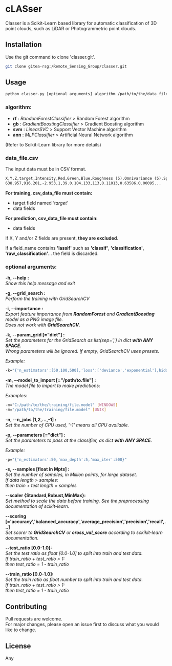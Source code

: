 # **cLASser**

Classer is a Scikit-Learn based library for automatic classification of 3D point clouds, such as LiDAR or Photogrammetric point clouds.  

## **Installation**

Use the git command to clone 'classer.git'.

```bash
git clone gitea-rsg:/Remote_Sensing_Group/classer.git
```

## **Usage**

```bash
python classer.py [optional arguments] algorithm /path/to/the/data_file.csv
```

### **algorithm:**

* **rf** : *RandomForestClassifier* > Random Forest algorithm
* **gb** : *GradientBoostingClassifier* > Gradient Boosting algorithm
* **svm** : *LinearSVC* > Support Vector Machine algorithm
* **ann** : *MLPClassifier* > Artificial Neural Network algorithm

(Refer to Scikit-Learn library for more details)

### **data_file.csv**

The input data must be in CSV format.
```txt
X,Y,Z,target,Intensity,Red,Green,Blue,Roughness (5),Omnivariance (5),Sphericity (5)...
638.957,916.201,-2.953,1,39.0,104,133,113,0.11013,0.63586,0.00095...
```

**For training, csv_data_file must contain:**
* target field named *'target'*
* data fields

**For prediction, csv_data_file must contain:**
* data fields


If X, Y and/or Z fields are present, **they are excluded**.

If a field_name contains **'lassif'** such as **'classif'**, **'classification'**, **'raw_classification'**... the field is discarded.

### **optional arguments:**

**-h, --help :**\
*Show this help message and exit*

**-g, --grid_search :**\
*Perform the training with GridSearchCV*

**-i, --importance :**\
*Export feature importance from **RandomForest** and **GradientBoosting** model as a PNG image file.\
Does not work with **GridSearchCV**.*

**-k, --param_grid [="dict"] :**\
*Set the parameters for the GridSearch as list(sep=',') in dict **with ANY SPACE**.\
Wrong parameters will be ignored. If empty, GridSearchCV uses presets.*

*Example:*
```bash
-k="{'n_estimators':[50,100,500],'loss':['deviance','exponential'],hidden_layer_sizes':[[100,100],[50,100,50]]}"    
```                            
 **-m, --model_to_import [="/path/to.file"] :**\
*The model file to import to make predictions:*

*Examples:*
```bash
-m="C:/path/to/the/training/file.model" [WINDOWS]
-m="/path/to/the/training/file.model" [UNIX]
```
 **-n, --n_jobs [1,2,...,-1] :**\
*Set the number of CPU used, '-1' means all CPU available.*

**-p, --parameters [="dict"] :**\
*Set the parameters to pass at the classifier, as dict **with ANY SPACE**.*

*Example:*
```bash
-p="{'n_estimators':50,'max_depth':5,'max_iter':500}"
```

**-s, --samples [float in Mpts] :**\
*Set the number of samples, in Million points, for large dataset.\
If data length* *> samples:\
then train + test length = samples*

**--scaler {Standard,Robust,MinMax}:**\
*Set method to scale the data before training. See the preprocessing documentation of scikit-learn.*

**--scoring [='accuracy','balanced_accuracy','average_precision','precision','recall',...]**\
*Set scorer to **GridSearchCV** or **cross_val_score** according to sckikit-learn documentation.*

**--test_ratio [0.0-1.0]:**\
*Set the test ratio as float [0.0-1.0] to split into train and test data.\
If train_ratio + test_ratio > 1:\
then test_ratio = 1 - train_ratio*

**--train_ratio [0.0-1.0]:**\
*Set the train ratio as float number to split into train and test data.\
If train_ratio + test_ratio > 1:\
then test_ratio = 1 - train_ratio*

## **Contributing**
Pull requests are welcome.\
For major changes, please open an issue first to discuss what you would like to change.

## **License**
Any